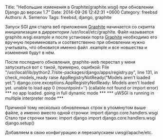 Title: "Небольшие изменения в Graphite(graphite.wsgi) при обновлении Django до версии 1.7"
Date: 2014-09-26 12:42:31 +0600
Category: freebsd
Authors: A. Semenov
Tags: freebsd, django, graphite

Запуск SGI для старта веб приложения [Graphite][l01] начинается со скрипта инициализации в дирректории /usr/local/etc/graphite.
Файл называется graphite.wsgi.example и после установки порта [Graphite][l01] необходимо его вручную переименовать и соответственно
при обновлении нужно учитывать, что обновится именно файл .example и все новшества и изменения будут в нём.

<!--more-->

После последнего обновления, graphite-web перестал у меня запускаться вот с такой, примерно, ошибкой:
  File "/usr/local/lib/python2.7/site-packages/django/apps/registry.py", line 131, in check_models_ready
      raise AppRegistryNotReady("Models aren't loaded yet.")
      django.core.exceptions.AppRegistryNotReady: Models aren't loaded yet.
      unable to load app 0 (mountpoint='') (callable not found or import error)
      *** no app loaded. going in full dynamic mode ***
      *** uWSGI is running in multiple interpreter mode ***

Причиной тому несколько обновленных строк в упомянутом выше файле, а именно вместо одной строчки:
import django.core.handlers.wsgi
Стало три строчки таких:
import django
import django.core.handlers.wsgi
django.setup()

Добавляем в свою конфигурацию и перезапускаем uwsgi/apache/etc.

[l01]: http://graphite.wikidot.com/
